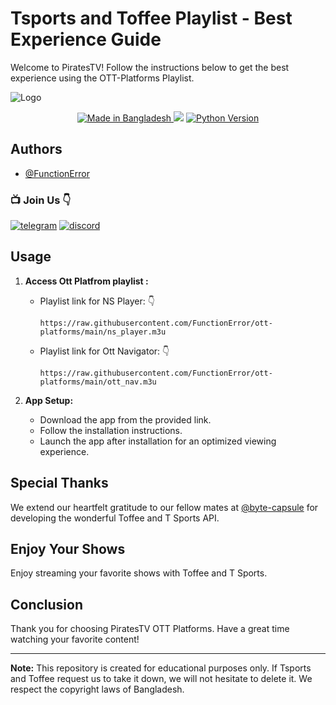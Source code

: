 # Tsports and Toffee Playlist - Best Experience Guide

Welcome to PiratesTV! Follow the instructions below to get the best experience using the OTT-Platforms Playlist.

![Logo](https://i.ibb.co/sWfWQMC/Pirates-Tv-14.png)

<p align="center">
  
  <a href="https://gitter.im/amitmerchant1990/electron-markdownify">
    <img src="https://img.shields.io/badge/Made%20in-Bangladesh_🇧🇩-green?colorA=%23ff0000&colorB=%23017e40&style=flat-square" alt="Made in Bangladesh">
  </a>
<a href="https://hits.seeyoufarm.com"><img src="https://hits.seeyoufarm.com/api/count/incr/badge.svg?url=https%3A%2F%2Fgithub.com%2FFunctionError%2Fott-platforms&count_bg=%2379C83D&title_bg=%23555555&icon=&icon_color=%23E7E7E7&title=hits&edge_flat=false"/></a>
</a>
  <a href="https://www.python.org/">
    <img src="https://img.shields.io/badge/Made_With-Python_3.12%2B-blue"
         alt="Python Version">
 </a>
         

## Authors

- [@FunctionError](https://github.com/noobmaster403)

### 📺 Join Us 👇

[![telegram](https://img.shields.io/badge/Telegram-2CA5E0?style=for-the-badge&logo=telegram&logoColor=white)](https://socials.piratestv.workers.dev/tg)
[![discord](https://img.shields.io/badge/Discord-7289DA?style=for-the-badge&logo=discord&logoColor=white)](https://socials.piratestv.workers.dev/discord)

## Usage

1. **Access Ott Platfrom playlist :**
   - Playlist link for NS Player: 👇
     ```
     https://raw.githubusercontent.com/FunctionError/ott-platforms/main/ns_player.m3u
     ```
   - Playlist link for Ott Navigator: 👇
     ```
     https://raw.githubusercontent.com/FunctionError/ott-platforms/main/ott_nav.m3u
     ```

2. **App Setup:**
   - Download the app from the provided link.
   - Follow the installation instructions.
   - Launch the app after installation for an optimized viewing experience.

## Special Thanks

We extend our heartfelt gratitude to our fellow mates at [@byte-capsule](https://github.com/byte-capsule) for developing the wonderful Toffee and T Sports API.

## Enjoy Your Shows

Enjoy streaming your favorite shows with Toffee and T Sports.

## Conclusion

Thank you for choosing PiratesTV OTT Platforms. Have a great time watching your favorite content!

---

**Note:** This repository is created for educational purposes only. If Tsports and Toffee request us to take it down, we will not hesitate to delete it. We respect the copyright laws of Bangladesh.
